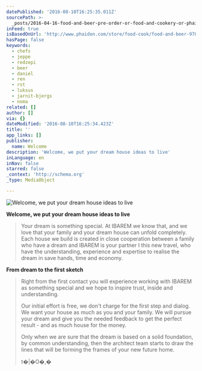 ```yaml
---
datePublished: '2016-08-10T16:25:35.011Z'
sourcePath: >-
  _posts/2016-04-16-food-and-beer-pre-order-or-food-and-cookery-or-phaidon-store.md
inFeed: true
isBasedOnUrl: 'http://www.phaidon.com/store/food-cook/food-and-beer-9780714871059/'
hasPage: false
keywords:
  - chefs
  - jeppe
  - redzepi
  - beer
  - daniel
  - ren
  - rst
  - luksus
  - jarnit-bjergs
  - noma
related: []
author: []
via: {}
dateModified: '2016-08-10T16:25:34.423Z'
title: ''
app_links: []
publisher:
  name: Welcome
description: 'Welcome, we put your dream house ideas to live'
inLanguage: en
inNav: false
starred: false
_context: 'http://schema.org'
_type: MediaObject

---
```

![Welcome, we put your dream house ideas to live](https://the-grid-user-content.s3-us-west-2.amazonaws.com/1518401b-6d97-417e-8142-afdf96259490.png)

**Welcome, we put your dream house ideas to live**

> Your dream is something special. At IBAREM we know that, and we love that your family and your dream house can unfold completely. Each house we build is created in close cooperation between a family who have a dream and IBAREM is your partner I this new travel, who have the understanding, experience and expertise to realise the dream in save hands, time and economy.

**From dream to the first sketch**

> Right from the first contact you will experience working with IBAREM as something special and we hope to inspire trust, inside and understanding.
> 
> Our initial effort is free, we don't charge for the first step and dialog. We want your house as much as you and your family. We will pursue your dream and give you the needed feedback to get the perfect result - and as much house for the money.
> 
> Only when we are sure that the dream is based on a solid foundation, by common understanding, then the architect team starts to draw the lines that will be forming the frames of your new future home.
> 
> t�|�O�,�